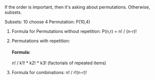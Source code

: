 
If the order is important, then it's asking about permutations.  Otherwise, subsets. 

Subsets: 10 choose 4
Permutation: P(10,4)

1. Formula for Permutations without repetition: P(n,r) = n! / (n-r)!
2. Permutations with repetition: 

	#### Formula:

	n! / k1! * k2! * k3! (factorials of repeated items)

3. Formula for combinations: n! / r!(n-r)! 



